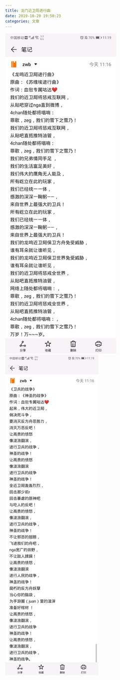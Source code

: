 ```yaml
---
title: 龙门近卫局进行曲
date: 2019-10-20 19:50:23
categories: 文章
---
```

![](2019-10-20-19-50/01.jpg)
![](2019-10-20-19-50/02.jpg)
